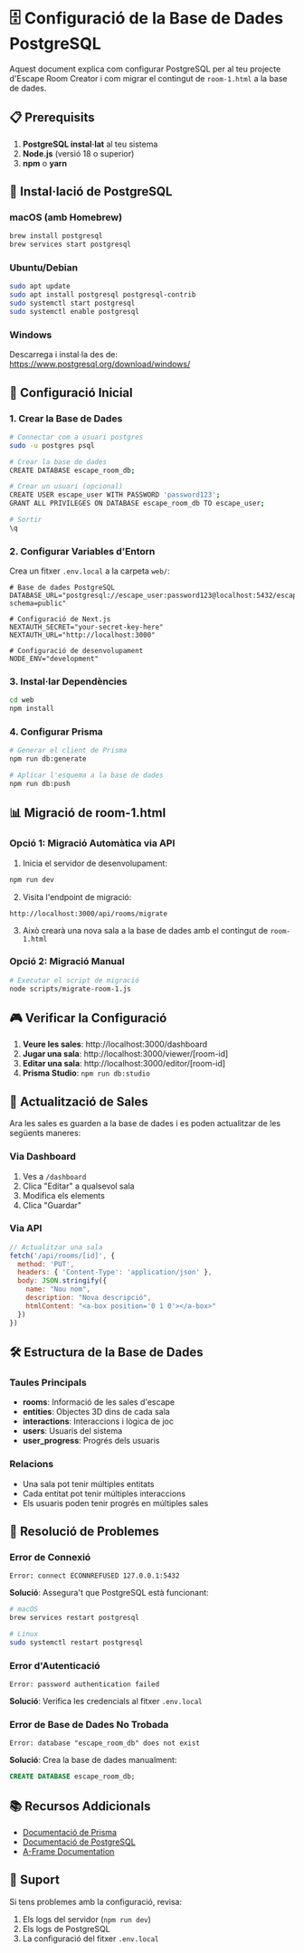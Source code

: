 # 🗄️ Configuració de la Base de Dades PostgreSQL

Aquest document explica com configurar PostgreSQL per al teu projecte d'Escape Room Creator i com migrar el contingut de `room-1.html` a la base de dades.

## 📋 Prerequisits

1. **PostgreSQL instal·lat** al teu sistema
2. **Node.js** (versió 18 o superior)
3. **npm** o **yarn**

## 🚀 Instal·lació de PostgreSQL

### macOS (amb Homebrew)
```bash
brew install postgresql
brew services start postgresql
```

### Ubuntu/Debian
```bash
sudo apt update
sudo apt install postgresql postgresql-contrib
sudo systemctl start postgresql
sudo systemctl enable postgresql
```

### Windows
Descarrega i instal·la des de: https://www.postgresql.org/download/windows/

## 🔧 Configuració Inicial

### 1. Crear la Base de Dades
```bash
# Connectar com a usuari postgres
sudo -u postgres psql

# Crear la base de dades
CREATE DATABASE escape_room_db;

# Crear un usuari (opcional)
CREATE USER escape_user WITH PASSWORD 'password123';
GRANT ALL PRIVILEGES ON DATABASE escape_room_db TO escape_user;

# Sortir
\q
```

### 2. Configurar Variables d'Entorn
Crea un fitxer `.env.local` a la carpeta `web/`:

```env
# Base de dades PostgreSQL
DATABASE_URL="postgresql://escape_user:password123@localhost:5432/escape_room_db?schema=public"

# Configuració de Next.js
NEXTAUTH_SECRET="your-secret-key-here"
NEXTAUTH_URL="http://localhost:3000"

# Configuració de desenvolupament
NODE_ENV="development"
```

### 3. Instal·lar Dependències
```bash
cd web
npm install
```

### 4. Configurar Prisma
```bash
# Generar el client de Prisma
npm run db:generate

# Aplicar l'esquema a la base de dades
npm run db:push
```

## 📊 Migració de room-1.html

### Opció 1: Migració Automàtica via API
1. Inicia el servidor de desenvolupament:
```bash
npm run dev
```

2. Visita l'endpoint de migració:
```
http://localhost:3000/api/rooms/migrate
```

3. Això crearà una nova sala a la base de dades amb el contingut de `room-1.html`

### Opció 2: Migració Manual
```bash
# Executar el script de migració
node scripts/migrate-room-1.js
```

## 🎮 Verificar la Configuració

1. **Veure les sales**: http://localhost:3000/dashboard
2. **Jugar una sala**: http://localhost:3000/viewer/[room-id]
3. **Editar una sala**: http://localhost:3000/editor/[room-id]
4. **Prisma Studio**: `npm run db:studio`

## 🔄 Actualització de Sales

Ara les sales es guarden a la base de dades i es poden actualitzar de les següents maneres:

### Via Dashboard
1. Ves a `/dashboard`
2. Clica "Editar" a qualsevol sala
3. Modifica els elements
4. Clica "Guardar"

### Via API
```javascript
// Actualitzar una sala
fetch('/api/rooms/[id]', {
  method: 'PUT',
  headers: { 'Content-Type': 'application/json' },
  body: JSON.stringify({
    name: "Nou nom",
    description: "Nova descripció",
    htmlContent: "<a-box position='0 1 0'></a-box>"
  })
})
```

## 🛠️ Estructura de la Base de Dades

### Taules Principals

- **rooms**: Informació de les sales d'escape
- **entities**: Objectes 3D dins de cada sala
- **interactions**: Interaccions i lògica de joc
- **users**: Usuaris del sistema
- **user_progress**: Progrés dels usuaris

### Relacions
- Una sala pot tenir múltiples entitats
- Cada entitat pot tenir múltiples interaccions
- Els usuaris poden tenir progrés en múltiples sales

## 🐛 Resolució de Problemes

### Error de Connexió
```
Error: connect ECONNREFUSED 127.0.0.1:5432
```
**Solució**: Assegura't que PostgreSQL està funcionant:
```bash
# macOS
brew services restart postgresql

# Linux
sudo systemctl restart postgresql
```

### Error d'Autenticació
```
Error: password authentication failed
```
**Solució**: Verifica les credencials al fitxer `.env.local`

### Error de Base de Dades No Trobada
```
Error: database "escape_room_db" does not exist
```
**Solució**: Crea la base de dades manualment:
```sql
CREATE DATABASE escape_room_db;
```

## 📚 Recursos Addicionals

- [Documentació de Prisma](https://www.prisma.io/docs/)
- [Documentació de PostgreSQL](https://www.postgresql.org/docs/)
- [A-Frame Documentation](https://aframe.io/docs/)

## 🤝 Suport

Si tens problemes amb la configuració, revisa:
1. Els logs del servidor (`npm run dev`)
2. Els logs de PostgreSQL
3. La configuració del fitxer `.env.local` 